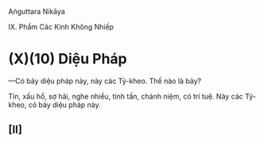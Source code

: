 Aṅguttara Nikāya

IX. Phẩm Các Kinh Không Nhiếp

# (X)(10) Diệu Pháp

—Có bảy diệu pháp này, này các Tỷ-kheo. Thế nào là bảy?

Tín, xấu hổ, sợ hãi, nghe nhiều, tinh tấn, chánh niệm, có trí tuệ. Này các Tỷ-kheo, có bảy diệu pháp này.

## \[II\]

